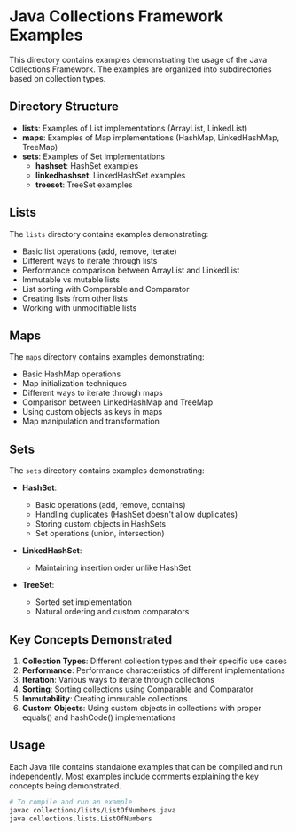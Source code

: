 # Java Collections Framework Examples

This directory contains examples demonstrating the usage of the Java Collections Framework. The examples are organized into subdirectories based on collection types.

## Directory Structure

- **lists**: Examples of List implementations (ArrayList, LinkedList)
- **maps**: Examples of Map implementations (HashMap, LinkedHashMap, TreeMap)
- **sets**: Examples of Set implementations
  - **hashset**: HashSet examples
  - **linkedhashset**: LinkedHashSet examples
  - **treeset**: TreeSet examples

## Lists

The `lists` directory contains examples demonstrating:

- Basic list operations (add, remove, iterate)
- Different ways to iterate through lists
- Performance comparison between ArrayList and LinkedList
- Immutable vs mutable lists
- List sorting with Comparable and Comparator
- Creating lists from other lists
- Working with unmodifiable lists

## Maps

The `maps` directory contains examples demonstrating:

- Basic HashMap operations
- Map initialization techniques
- Different ways to iterate through maps
- Comparison between LinkedHashMap and TreeMap
- Using custom objects as keys in maps
- Map manipulation and transformation

## Sets

The `sets` directory contains examples demonstrating:

- **HashSet**:
  - Basic operations (add, remove, contains)
  - Handling duplicates (HashSet doesn't allow duplicates)
  - Storing custom objects in HashSets
  - Set operations (union, intersection)

- **LinkedHashSet**:
  - Maintaining insertion order unlike HashSet

- **TreeSet**:
  - Sorted set implementation
  - Natural ordering and custom comparators

## Key Concepts Demonstrated

1. **Collection Types**: Different collection types and their specific use cases
2. **Performance**: Performance characteristics of different implementations
3. **Iteration**: Various ways to iterate through collections
4. **Sorting**: Sorting collections using Comparable and Comparator
5. **Immutability**: Creating immutable collections
6. **Custom Objects**: Using custom objects in collections with proper equals() and hashCode() implementations

## Usage

Each Java file contains standalone examples that can be compiled and run independently. Most examples include comments explaining the key concepts being demonstrated.

```bash
# To compile and run an example
javac collections/lists/ListOfNumbers.java
java collections.lists.ListOfNumbers
